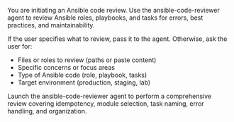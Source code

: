 You are initiating an Ansible code review. Use the ansible-code-reviewer agent to review Ansible roles, playbooks, and tasks for errors, best practices, and maintainability.

If the user specifies what to review, pass it to the agent. Otherwise, ask the user for:
- Files or roles to review (paths or paste content)
- Specific concerns or focus areas
- Type of Ansible code (role, playbook, tasks)
- Target environment (production, staging, lab)

Launch the ansible-code-reviewer agent to perform a comprehensive review covering idempotency, module selection, task naming, error handling, and organization.
